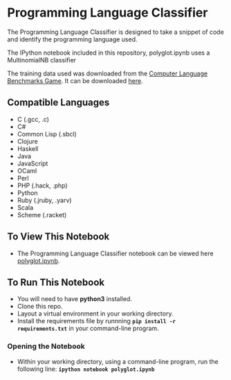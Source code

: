 # Programming Language Classifier

The Programming Language Classifier is designed to take a snippet of code and identify the programming language used.

The IPython notebook included in this repository, polyglot.ipynb uses a MultinomialNB classifier


The training data used was downloaded from the [Computer Language Benchmarks Game](http://benchmarksgame.alioth.debian.org/). It can be downloaded [here](https://alioth.debian.org/snapshots.php?group_id=100815).

## Compatible Languages
* C (.gcc, .c)
* C#
* Common Lisp (.sbcl)
* Clojure
* Haskell
* Java
* JavaScript
* OCaml
* Perl
* PHP (.hack, .php)
* Python
* Ruby (.jruby, .yarv)
* Scala
* Scheme (.racket)

## To View This Notebook

* The Programming Language Classifier notebook can be viewed here [polyglot.ipynb](https://github.com/JonathanKross/programming-language-classifier/blob/master/polyglot.ipynb).

## To Run This Notebook

* You will need to have **python3** installed.
* Clone this repo.
* Layout a virtual environment in your working directory.
* Install the requirements file by runnning **`pip install -r requirements.txt`** in your command-line program.

### Opening the Notebook

* Within your working directory, using a command-line program, run the following line: **`ipython notebook polyglot.ipynb`**
